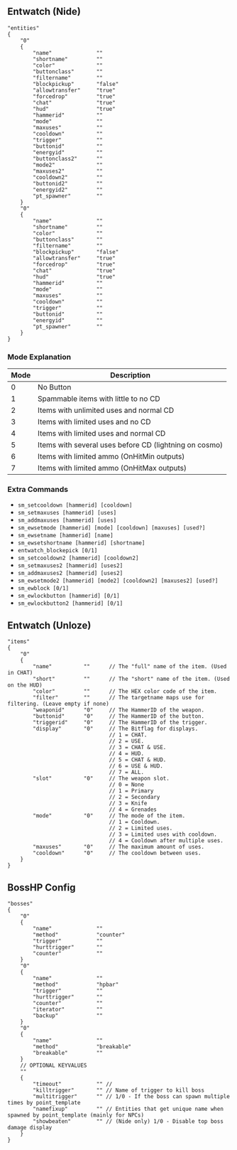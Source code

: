 
## Entwatch (Nide)

```
"entities"
{
    "0"
    {
        "name"              ""
        "shortname"         ""
        "color"             ""
        "buttonclass"       ""
        "filtername"        ""
        "blockpickup"       "false"
        "allowtransfer"     "true"
        "forcedrop"         "true"
        "chat"              "true"
        "hud"               "true"
        "hammerid"          ""
        "mode"              ""
        "maxuses"           ""
        "cooldown"          ""
        "trigger"           ""
        "buttonid"          ""
        "energyid"          ""
        "buttonclass2"      ""
        "mode2"             ""
        "maxuses2"          ""
        "cooldown2"         ""
        "buttonid2"         ""
        "energyid2"         ""
        "pt_spawner"        ""
    }
    "0"
    {
        "name"              ""
        "shortname"         ""
        "color"             ""
        "buttonclass"       ""
        "filtername"        ""
        "blockpickup"       "false"
        "allowtransfer"     "true"
        "forcedrop"         "true"
        "chat"              "true"
        "hud"               "true"
        "hammerid"          ""
        "mode"              ""
        "maxuses"           ""
        "cooldown"          ""
        "trigger"           ""
        "buttonid"          ""
        "energyid"          ""
        "pt_spawner"        ""
    }
}
```

### Mode Explanation

Mode | Description
--- | ---
0 | No Button
1 | Spammable items with little to no CD
2 | Items with unlimited uses and normal CD
3 | Items with limited uses and no CD
4 | Items with limited uses and normal CD
5 | Items with several uses before CD (lightning on cosmo)
6 | Items with limited ammo (OnHitMin outputs)
7 | Items with limited ammo (OnHitMax outputs)

### Extra Commands

- `sm_setcooldown [hammerid] [cooldown]`
- `sm_setmaxuses [hammerid] [uses]`
- `sm_addmaxuses [hammerid] [uses]`
- `sm_ewsetmode [hammerid] [mode] [cooldown] [maxuses] [used?]`
- `sm_ewsetname [hammerid] [name]`
- `sm_ewsetshortname [hammerid] [shortname]`
- `entwatch_blockepick [0/1]`
- `sm_setcooldown2 [hammerid] [cooldown2]`
- `sm_setmaxuses2 [hammerid] [uses2]`
- `sm_addmaxuses2 [hammerid] [uses2]`
- `sm_ewsetmode2 [hammerid] [mode2] [cooldown2] [maxuses2] [used?]`
- `sm_ewblock [0/1]`
- `sm_ewlockbutton [hammerid] [0/1]`
- `sm_ewlockbutton2 [hammerid] [0/1]`

## Entwatch (Unloze)

```
"items"
{
    "0"
    {
        "name"          ""      // The "full" name of the item. (Used in CHAT)
        "short"         ""      // The "short" name of the item. (Used on the HUD)
        "color"         ""      // The HEX color code of the item.
        "filter"        ""      // The targetname maps use for filtering. (Leave empty if none)
        "weaponid"      "0"     // The HammerID of the weapon.
        "buttonid"      "0"     // The HammerID of the button.
        "triggerid"     "0"     // The HammerID of the trigger.
        "display"       "0"     // The Bitflag for displays.
                                // 1 = CHAT.
                                // 2 = USE.
                                // 3 = CHAT & USE.
                                // 4 = HUD.
                                // 5 = CHAT & HUD.
                                // 6 = USE & HUD.
                                // 7 = ALL.
        "slot"          "0"     // The weapon slot.
                                // 0 = None
                                // 1 = Primary
                                // 2 = Secondary
                                // 3 = Knife
                                // 4 = Grenades
        "mode"          "0"     // The mode of the item.
                                // 1 = Cooldown.
                                // 2 = Limited uses.
                                // 3 = Limited uses with cooldown.
                                // 4 = Cooldown after multiple uses.
        "maxuses"       "0"     // The maximum amount of uses.
        "cooldown"      "0"     // The cooldown between uses.
    }
}
```

## BossHP Config

```
"bosses"
{
    "0"
    {
        "name"              ""
        "method"            "counter"
        "trigger"           ""
        "hurttrigger"       ""
        "counter"           ""
    }
    "0"
    {
        "name"              ""
        "method"            "hpbar"
        "trigger"           ""
        "hurttrigger"       ""
        "counter"           ""
        "iterator"          ""
        "backup"            ""
    }
    "0"
    {
        "name"              ""
        "method"            "breakable"
        "breakable"         ""
    }
    // OPTIONAL KEYVALUES
    ""
    {
        "timeout"           "" //
        "killtrigger"       "" // Name of trigger to kill boss
        "multitrigger"      "" // 1/0 - If the boss can spawn multiple times by point_template
        "namefixup"         "" // Entities that get unique name when spawned by point_template (mainly for NPCs)
        "showbeaten"        "" // (Nide only) 1/0 - Disable top boss damage display
    }
}
```